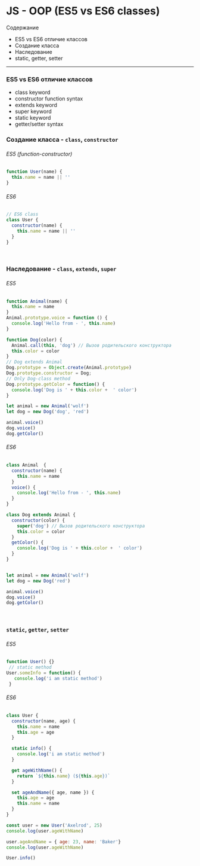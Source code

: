 # JS - OOP (ES5 vs ES6 classes)


Содержание
* ES5 vs ES6 отличие классов
* Создание класса
* Наследование
* static, getter, setter

--- 

### ES5 vs ES6 отличие классов
- class keyword
- constructor function syntax
- extends keyword
- super keyword
- static keyword
- getter/setter syntax

### Создание класса - `class`, `constructor`
###### ES5 (function-constructor) 
```js
function User(name) {
  this.name = name || ''
}
```

###### ES6 
```js
// ES6 class
class User {
  constructor(name) {
    this.name = name || ''
  }
}
```
<br>

### Наследование - `class`, `extends`, `super` 
###### ES5 
```js
function Animal(name) {
  this.name = name
}
Animal.prototype.voice = function () {
  console.log('Hello from - ', this.name)
}

function Dog(color) {
  Animal.call(this, 'dog') // Вызов родительского конструктора 
  this.color = color
}
// Dog extends Animal
Dog.prototype = Object.create(Animal.prototype) 
Dog.prototype.constructor = Dog;
// Only Dog-class method
Dog.prototype.getColor = function() {
  console.log('Dog is ' + this.color +  ' color')
}

let animal = new Animal('wolf')
let dog = new Dog('dog', 'red')

animal.voice()
dog.voice()
dog.getColor()
```

###### ES6
```js
class Animal  {
  constructor(name) {
    this.name = name
  }
  voice() {
    console.log('Hello from - ', this.name)
  }
}

class Dog extends Animal {
  constructor(color) {
    super('dog') // Вызов родительского конструктора
    this.color = color
  }
  getColor() {
    console.log('Dog is ' + this.color +  ' color')
  }
}


let animal = new Animal('wolf')
let dog = new Dog('red')

animal.voice()
dog.voice()
dog.getColor()
```
<br>

### `static`, `getter`, `setter`
###### ES5
```js
function User() {}
 // static method
User.someInfo = function() {
   console.log('i am static method')
 }
```

###### ES6
```js
class User {
  constructor(name, age) {
    this.name = name
    this.age = age
  }

  static info() {
    console.log('i am static method')
  }

  get ageWithName() {
    return `${this.name} (${this.age})`
  }

  set ageAndName({ age, name }) {
    this.age = age
    this.name = name
  }
}

const user = new User('Axelrod', 25)
console.log(user.ageWithName)

user.ageAndName = { age: 23, name: 'Baker'}
console.log(user.ageWithName)

User.info()
```
